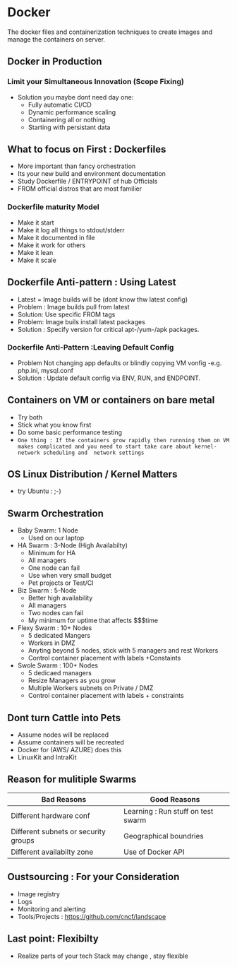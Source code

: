 # Docker 
The docker files and containerization techniques to create images and manage the containers on server.


## Docker in Production 
### Limit your Simultaneous Innovation (Scope Fixing)
- Solution you maybe dont need day one:
    - Fully automatic CI/CD
    - Dynamic performance scaling
    - Containering all or nothing
    - Starting with persistant data

## What to focus on First : Dockerfiles
- More important than fancy orchestration
- Its your new build and environment documentation
- Study Dockerfile / ENTRYPOINT of hub Officials
- FROM official distros that are most familier
### Dockerfile maturity Model
- Make it start
- Make it log all things to stdout/stderr
- Make it documented in file
- Make it work for others
- Make it lean
- Make it scale 

## Dockerfile Anti-pattern : Using Latest
- Latest = Image builds will be (dont know thw latest config)
- Problem : Image builds pull from latest
- Solution: Use specific FROM tags
- Problem: Image buils install latest packages
- Solution : Specify version for critical apt-/yum-/apk packages.
### Dockerfile Anti-Pattern :Leaving Default Config
- Problem Not changing app defaults or blindly copying VM vonfig
    -e.g. php.ini, mysql.conf
- Solution : Update default config via ENV, RUN, and ENDPOINT.

## Containers on VM or containers on bare metal
- Try both 
- Stick what you know first
- Do some basic performance testing
- `One thing : If the containers grow rapidly then runnning them on VM makes complicated and you need to start take care about kernel-network scheduling and  network settings `

## OS Linux Distribution / Kernel Matters
- try Ubuntu : ;-)

## Swarm Orchestration 
- Baby Swarm: 1 Node
    - Used on our laptop
- HA Swarm : 3-Node (High Availabilty)
    - Minimum for HA 
    - All managers
    - One node can fail
    - Use when very small budget
    - Pet projects or Test/CI
- Biz Swarm : 5-Node
    - Better high availability
    - All managers
    - Two nodes can fail
    - My minimum for uptime that affects $$$time
- Flexy Swarm : 10+ Nodes
    - 5 dedicated Mangers
    - Workers in DMZ
    - Anyting beyond 5 nodes, stick with 5 managers and rest Workers
    - Control container placement with labels +Constaints
- Swole Swarm : 100+ Nodes
    - 5 dedicaed managers
    - Resize Managers as you grow
    - Multiple Workers subnets on Private / DMZ
    - Control container placement with labels + constraints
## Dont turn Cattle into Pets
- Assume nodes will be replaced
- Assume containers will be recreated
- Docker for (AWS/ AZURE) does this
- LinuxKit and IntraKit

## Reason for mulitiple Swarms

| Bad Reasons  | Good Reasons |
| ------------- | ------------- |
| Different hardware conf  |Learning : Run stuff on test swarm  |
| Different subnets or security groups  | Geographical boundries  |
| Different availabilty zone | Use of Docker API |

## Oustsourcing : For your Consideration
- Image registry
- Logs
- Monitoring and alerting
- Tools/Projects : https://github.com/cncf/landscape

## Last point: Flexibilty
- Realize parts of your tech Stack may change , stay flexible 



